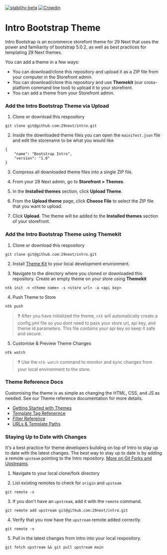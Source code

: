 [![stability-beta](https://img.shields.io/badge/stability-beta-33bbff.svg)](https://github.com/mkenney/software-guides/blob/master/STABILITY-BADGES.md#beta) [![Crowdin](https://badges.crowdin.net/intro-theme/localized.svg)](https://crowdin.com/project/intro-theme)

# Intro Bootstrap Theme

Intro Bootstrap is an ecommerce storefont theme for 29 Next that uses the power and familiarity of bootstrap 5.0.2, as well as best practices for templating 29 Next themes.

You can add a theme in a few ways:
* You can download/clone this repository and upload it as a ZIP file from your computer in the Storefront admin.
* You can download/clone this repository and use **Themekit** (our cross-platform command line tool) to upload it to your storefront.
* You can add a theme from your Storefront admin.

### Add the Intro Bootstrap Theme via Upload

1. Clone or download this respository
```
git clone git@github.com:29next/intro.git
```

2. Inside the downloaded theme files you can open the `mainifest.json` file and edit the storename to be what you would like
```
{
    "name": "Bootstrap Intro",
    "version": "1.0"
}
```

3. Compress all downloaded theme files into a single ZIP file.

4. From your 29 Next admin, go to **Storefront > Themes**.

5. In the **Installed themes** section, click **Upload Theme**.

6. From the **Upload theme** page, click **Choose File** to select the ZIP file that you want to upload.

7. Click **Upload**. The theme will be added to the **Installed themes** section of your storefront.


### Add the Intro Bootstrap Theme using Themekit

1. Clone or download this respository
```
git clone git@github.com:29next/intro.git
```

2. Install [Theme Kit](https://github.com/29next/theme-kit) to your local development environment. 


3. Navigate to the directory where you cloned or downloaded this repository. Create an empty theme on your store using **Themekit**

```
ntk init -n <theme name> -s <store url> -a <api key>
```

4. Push Theme to Store

```
ntk push
```
> :question: After you have initialized the theme, `ntk` will automatically create a config.yml file so you dont need to pass your store url, api key, and theme id parameters. This file contains your api key so keep it safe and secure. 

5. Customise & Preview Theme Changes

```
ntk watch
```
> :question:  Use the `ntk watch` command to monitor and sync changes from your local environment to the store. 


### Theme Reference Docs

Customising the theme is as simple as changing the HTML, CSS, and JS as needed. See our Theme reference documentation for more details.

- [Getting Started with Themes](https://developers.29next.com/themes/)
- [Template Tag Refenernce](https://developers.29next.com/themes/templates/tags/)
- [Filter Reference](https://developers.29next.com/themes/templates/filters/)
- [URLs & Template Paths](https://developers.29next.com/themes/templates/urls-and-template-paths/)


### Staying Up to Date with Changes

It's a best practice for theme developers building on top of Intro to stay up to date with the latest changes. The best way to stay up to date is by adding a remote `upsteam` pointing to the Intro repository. [More on Git Forks and Upstreams](https://www.atlassian.com/git/tutorials/git-forks-and-upstreams).


1. Navigate to your local clone/fork directory

2. List existing remotes to check for `origin` and `upsteam`
```
git remote -v
```
3. If you don't have an `upstream`, add it with the `remote` command. 
```
git remote add upstream git@github.com:29next/intro.git
```
4. Verify that you now have the `upstream` remote added correctly. 
```
git remote -v
```
5. Pull in the latest changes from Intro into your local respository. 
```
git fetch upstream && git pull upstream main
```
